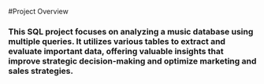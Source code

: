 #Project Overview
### This SQL project focuses on analyzing a music database using multiple queries. It utilizes various tables to extract and evaluate important data, offering valuable insights that improve strategic decision-making and optimize marketing and sales strategies.

